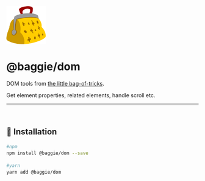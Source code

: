 <img alt="Baggie logo" src="https://github.com/bag-of-tricks/baggie/raw/master/media/baggie.svg" height="100" />

<h1>@baggie/dom</h1>

DOM tools from [the little bag-of-tricks](https://github.com/bag-of-tricks/baggie#readme).

Get element properties, related elements, handle scroll etc.
<hr>
<br>

## 🚀 Installation
```bash
#npm
npm install @baggie/dom --save

#yarn
yarn add @baggie/dom
```
